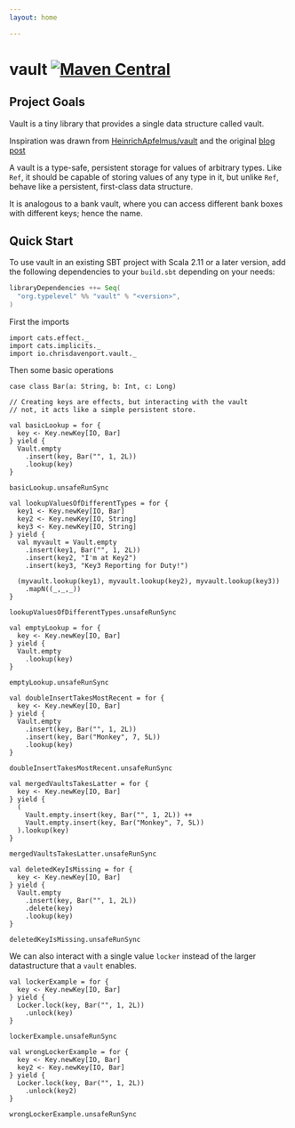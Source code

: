 ```yaml
---
layout: home

---
```


# vault [![Maven Central](https://maven-badges.herokuapp.com/maven-central/io.chrisdavenport/vault_2.12/badge.svg)](https://maven-badges.herokuapp.com/maven-central/io.chrisdavenport/vault-core_2.12)

## Project Goals

Vault is a tiny library that provides a single data structure called vault.

Inspiration was drawn from [HeinrichApfelmus/vault](https://github.com/HeinrichApfelmus/vault) and the original [blog post](https://apfelmus.nfshost.com/blog/2011/09/04-vault.html)

A vault is a type-safe, persistent storage for values of arbitrary types. Like `Ref`, it should be capable of storing values of any type in it, but unlike `Ref`, behave like a persistent, first-class data structure.

It is analogous to a bank vault, where you can access different bank boxes with different keys; hence the name.

## Quick Start

To use vault in an existing SBT project with Scala 2.11 or a later version, add the following dependencies to your
`build.sbt` depending on your needs:

```scala
libraryDependencies ++= Seq(
  "org.typelevel" %% "vault" % "<version>",
)
```

First the imports

```tut:silent
import cats.effect._
import cats.implicits._
import io.chrisdavenport.vault._
```

Then some basic operations

```tut:book
case class Bar(a: String, b: Int, c: Long)

// Creating keys are effects, but interacting with the vault
// not, it acts like a simple persistent store.

val basicLookup = for {
  key <- Key.newKey[IO, Bar]
} yield {
  Vault.empty
    .insert(key, Bar("", 1, 2L))
    .lookup(key)
}

basicLookup.unsafeRunSync

val lookupValuesOfDifferentTypes = for {
  key1 <- Key.newKey[IO, Bar]
  key2 <- Key.newKey[IO, String]
  key3 <- Key.newKey[IO, String]
} yield {
  val myvault = Vault.empty
    .insert(key1, Bar("", 1, 2L))
    .insert(key2, "I'm at Key2")
    .insert(key3, "Key3 Reporting for Duty!")
  
  (myvault.lookup(key1), myvault.lookup(key2), myvault.lookup(key3))
    .mapN((_,_,_))
}

lookupValuesOfDifferentTypes.unsafeRunSync

val emptyLookup = for {
  key <- Key.newKey[IO, Bar]
} yield {
  Vault.empty
    .lookup(key)
}

emptyLookup.unsafeRunSync

val doubleInsertTakesMostRecent = for {
  key <- Key.newKey[IO, Bar]
} yield {
  Vault.empty
    .insert(key, Bar("", 1, 2L))
    .insert(key, Bar("Monkey", 7, 5L))
    .lookup(key)
}

doubleInsertTakesMostRecent.unsafeRunSync

val mergedVaultsTakesLatter = for {
  key <- Key.newKey[IO, Bar]
} yield {
  (
    Vault.empty.insert(key, Bar("", 1, 2L)) ++
    Vault.empty.insert(key, Bar("Monkey", 7, 5L))
  ).lookup(key)
}

mergedVaultsTakesLatter.unsafeRunSync

val deletedKeyIsMissing = for {
  key <- Key.newKey[IO, Bar]
} yield {
  Vault.empty
    .insert(key, Bar("", 1, 2L))
    .delete(key)
    .lookup(key)
}

deletedKeyIsMissing.unsafeRunSync
```

We can also interact with a single value `locker` instead of the
larger datastructure that a `vault` enables.

```tut:book
val lockerExample = for {
  key <- Key.newKey[IO, Bar]
} yield {
  Locker.lock(key, Bar("", 1, 2L))
    .unlock(key)
}

lockerExample.unsafeRunSync

val wrongLockerExample = for {
  key <- Key.newKey[IO, Bar]
  key2 <- Key.newKey[IO, Bar]
} yield {
  Locker.lock(key, Bar("", 1, 2L))
    .unlock(key2)
}

wrongLockerExample.unsafeRunSync
```
